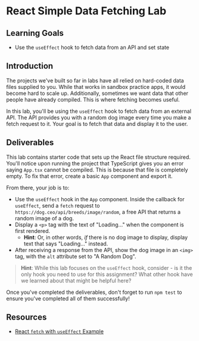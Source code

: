 # React Simple Data Fetching Lab

## Learning Goals

- Use the `useEffect` hook to fetch data from an API and set state

## Introduction

The projects we've built so far in labs have all relied on hard-coded data files
supplied to you. While that works in sandbox practice apps, it would become hard
to scale up. Additionally, sometimes we want data that other people have already
compiled. This is where fetching becomes useful.

In this lab, you'll be using the `useEffect` hook to fetch data from an external
API. The API provides you with a random dog image every time you make a fetch
request to it. Your goal is to fetch that data and display it to the user.

## Deliverables

This lab contains starter code that sets up the React file structure required.
You'll notice upon running the project that TypeScript gives you an error saying
`App.tsx` cannot be compiled. This is because that file is completely empty. To
fix that error, create a basic `App` component and export it.

From there, your job is to:

- Use the `useEffect` hook in the `App` component. Inside the callback for
  `useEffect`, send a `fetch` request to
  `https://dog.ceo/api/breeds/image/random`, a free API that returns a random
  image of a dog.
- Display a `<p>` tag with the text of "Loading..." when the component is first
  rendered.
  - **Hint**: Or, in other words, _if_ there is no dog image to display, display
    text that says "Loading..." instead.
- After receiving a response from the API, show the dog image in an `<img>` tag,
  with the `alt` attribute set to "A Random Dog".

> **Hint**: While this lab focuses on the `useEffect` hook, consider - is it the
> only hook you need to use for this assignment? What other hook have we learned
> about that might be helpful here?

Once you've completed the deliverables, don't forget to run `npm test` to ensure
you've completed all of them successfully!

## Resources

- [React `fetch` with `useEffect` Example][react ajax]

[react ajax]:
  https://reactjs.org/docs/faq-ajax.html#example-using-ajax-results-to-set-local-state
